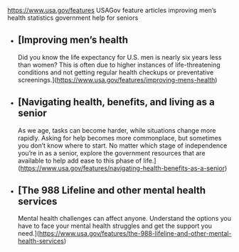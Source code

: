 

https://www.usa.gov/features
USAGov feature articles
improving men’s health statistics
government help for seniors

* [Improving men’s health
  ------------------------

  Did you know the life expectancy for U.S. men is nearly six years less than women? This is often due to higher instances of life-threatening conditions and not getting regular health checkups or preventative screenings.](https://www.usa.gov/features/improving-mens-health)

* [Navigating health, benefits, and living as a senior 
  ----------------------------------------------------

  As we age, tasks can become harder, while situations change more rapidly. Asking for help becomes more commonplace, but sometimes you don’t know where to start. No matter which stage of independence you’re in as a senior, explore the government resources that are available to help add ease to this phase of life.](https://www.usa.gov/features/navigating-health-benefits-as-a-senior)

* [The 988 Lifeline and other mental health services
  -------------------------------------------------

  Mental health challenges can affect anyone. Understand the options you have to face your mental health struggles and get the support you need.](https://www.usa.gov/features/the-988-lifeline-and-other-mental-health-services)
